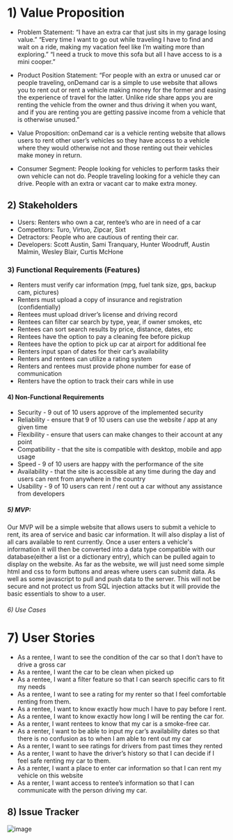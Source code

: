 # 1) Value Proposition
* Problem Statement:
“I have an extra car that just sits in my garage losing value.”
“Every time I want to go out while traveling I have to find and wait on a ride, making my vacation feel like I’m waiting more than exploring.”
“I need a truck to move this sofa but all I have access to is a mini cooper.”

* Product Position Statement:
“For people with an extra or unused car or people traveling, onDemand car is a simple to use website that allows you to rent out or rent a vehicle making money for the former and easing the experience of travel for the latter. Unlike ride share apps you are renting the vehicle from the owner and thus driving it when you want, and if you are renting you are getting passive income from a vehicle that is otherwise unused.”

* Value Proposition:
onDemand car is a vehicle renting website that allows users to rent other user’s vehicles so they have access to a vehicle where they would otherwise not and those renting out their vehicles make money in return.

* Consumer Segment:
People looking for vehicles to perform tasks their own vehicle can not do.
People traveling looking for a vehicle they can drive.
People with an extra or vacant car to make extra money.


## 2) Stakeholders
*  Users: Renters who own a car, rentee’s who are in need of a car
* Competitors: Turo, Virtuo, Zipcar, Sixt
* Detractors: People who are cautious of renting their car.
* Developers: Scott Austin, Sami Tranquary, Hunter Woodruff, Austin Malmin, Wesley Blair, Curtis McHone

### 3) Functional Requirements (Features)
* Renters must verify car information (mpg, fuel tank size, gps, backup cam, pictures)
* Renters must upload a copy of insurance and registration (confidentially)
* Rentees must upload driver’s license and driving record
* Rentees can filter car search by type, year, if owner smokes, etc
* Rentees can sort search results by price, distance, dates, etc
* Rentees have the option to pay a cleaning fee before pickup
* Rentees have the option to pick up car at airport for additional fee
* Renters input span of dates for their car’s availability
* Renters and rentees can utilize a rating system
* Renters and rentees must provide phone number for ease of communication
* Renters have the option to track their cars while in use

#### 4) Non-Functional Requirements
* Security - 9 out of 10 users approve of the implemented security
* Reliability - ensure that 9 of 10 users can use the website / app at any given time
* Flexibility - ensure that users can make changes to their account at any point
* Compatibility - that the site is compatible with desktop, mobile and app usage
* Speed - 9 of 10 users are happy with the performance of the site
* Availability - that the site is accessible at any time during the day and users can rent from anywhere in the country
* Usability - 9 of 10 users can rent / rent out a car without any assistance from developers


##### 5) MVP:
Our MVP will be a simple website that allows users to submit a vehicle to rent, its area of service and basic car information. It will also display a list of all cars available to rent currently. Once a user enters a vehicle's information it will then be converted into a data type compatible with our database(either a list or a dictionary entry),  which can be pulled again to display on the website. As far as the website, we will just need some simple html and css to form buttons and areas where users can submit data. As well as some javascript to pull and push data to the server. This will not be secure and not protect us from SQL injection attacks but it will provide the basic essentials to show to a user.

###### 6) Use Cases

# 7) User Stories
* As a rentee, I want to see the condition of the car so that I don’t have to drive a gross car
* As a rentee, I want the car to be clean when picked up
* As a rentee, I want a filter feature so that I can search specific cars to fit my needs
* As a rentee, I want to see a rating for my renter so that I feel comfortable renting from them.
* As a rentee, I want to know exactly how much I have to pay before I rent.
* As a rentee, I want to know exactly how long I will be renting the car for.
* As a renter, I want rentees to know that my car is a smoke-free car.
* As a renter, I want to be able to input my car’s availability dates so that there is no confusion as to when I am able to rent out my car
* As a renter, I want to see ratings for drivers from past times they rented
* As a renter, I want to have the driver’s history so that I can decide if I feel safe renting my car to them.
* As a renter, I want a place to enter car information so that I can rent my vehicle on this website  
* As a renter, I want access to rentee’s information so that I can communicate with the person driving my car. 

## 8) Issue Tracker
![image](https://user-images.githubusercontent.com/79882639/134828263-adb79a76-e455-4695-a7c2-61a3964826cc.png)


